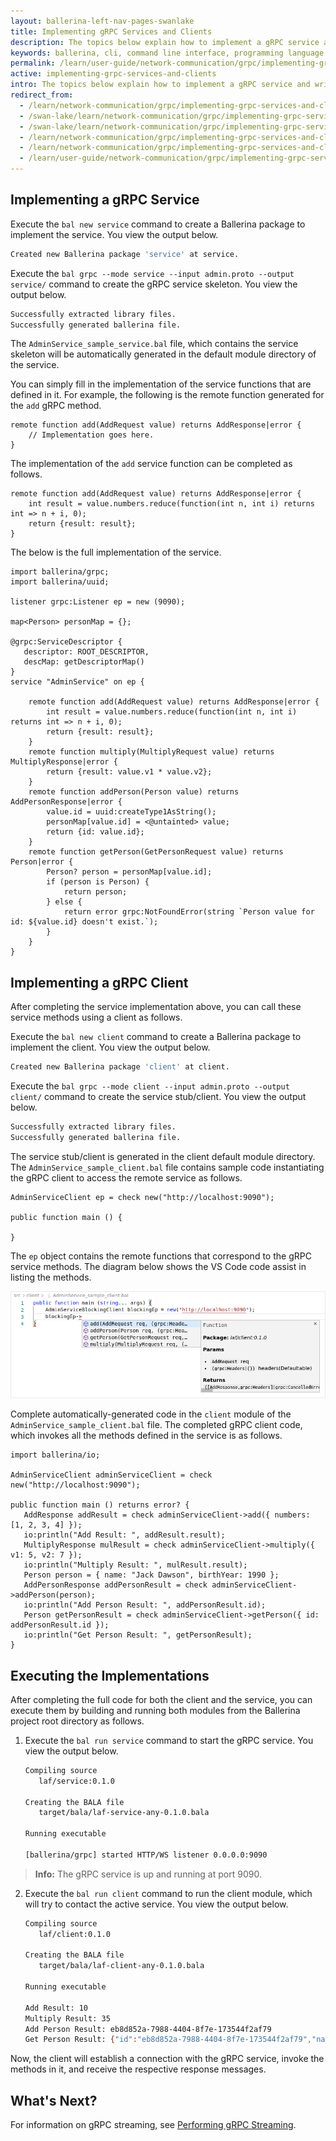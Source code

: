 ```yaml
---
layout: ballerina-left-nav-pages-swanlake
title: Implementing gRPC Services and Clients
description: The topics below explain how to implement a gRPC service and write a client to invoke it.
keywords: ballerina, cli, command line interface, programming language
permalink: /learn/user-guide/network-communication/grpc/implementing-grpc-services-and-clients/
active: implementing-grpc-services-and-clients
intro: The topics below explain how to implement a gRPC service and write a client to invoke it. 
redirect_from:
  - /learn/network-communication/grpc/implementing-grpc-services-and-clients
  - /swan-lake/learn/network-communication/grpc/implementing-grpc-services-and-clients/
  - /swan-lake/learn/network-communication/grpc/implementing-grpc-services-and-clients
  - /learn/network-communication/grpc/implementing-grpc-services-and-clients/
  - /learn/network-communication/grpc/implementing-grpc-services-and-clients
  - /learn/user-guide/network-communication/grpc/implementing-grpc-services-and-clients
---
```


## Implementing a gRPC Service

Execute the `bal new service` command to create a Ballerina package to implement the service. You view the output below.

```bash
Created new Ballerina package 'service' at service.
```

Execute the `bal grpc --mode service --input admin.proto --output service/` command to create the gRPC service skeleton. You view the output below.

```bash
Successfully extracted library files.
Successfully generated ballerina file.
```

The `AdminService_sample_service.bal` file, which contains the service skeleton will be automatically generated in the default module directory of the service. 

You can simply fill in the implementation of the service functions that are defined in it. For example, the following is the remote function generated for the `add` gRPC method. 

```ballerina
remote function add(AddRequest value) returns AddResponse|error {
    // Implementation goes here.
}
```

The implementation of the `add` service function can be completed as follows.

```ballerina
remote function add(AddRequest value) returns AddResponse|error {
    int result = value.numbers.reduce(function(int n, int i) returns int => n + i, 0);
    return {result: result};
}
```
The below is the full implementation of the service.

```ballerina
import ballerina/grpc;
import ballerina/uuid;
 
listener grpc:Listener ep = new (9090);
 
map<Person> personMap = {};
 
@grpc:ServiceDescriptor {
   descriptor: ROOT_DESCRIPTOR,
   descMap: getDescriptorMap()
}
service "AdminService" on ep {
 
    remote function add(AddRequest value) returns AddResponse|error {
        int result = value.numbers.reduce(function(int n, int i) returns int => n + i, 0);
        return {result: result};
    }
    remote function multiply(MultiplyRequest value) returns MultiplyResponse|error {
        return {result: value.v1 * value.v2};
    }
    remote function addPerson(Person value) returns AddPersonResponse|error {
        value.id = uuid:createType1AsString();
        personMap[value.id] = <@untainted> value;
        return {id: value.id};
    }
    remote function getPerson(GetPersonRequest value) returns Person|error {
        Person? person = personMap[value.id];
        if (person is Person) {
            return person;
        } else {
            return error grpc:NotFoundError(string `Person value for id: ${value.id} doesn't exist.`);
        }
    }
}
```

## Implementing a gRPC Client

After completing the service implementation above, you can call these service methods using a client as follows. 

Execute the `bal new client` command to create a Ballerina package to implement the client. You view the output below.

```bash
Created new Ballerina package 'client' at client.
```

Execute the `bal grpc --mode client --input admin.proto --output client/` command to create the service stub/client. You view the output below.

```bash
Successfully extracted library files.
Successfully generated ballerina file.
```

The service stub/client is generated in the client default module directory. The `AdminService_sample_client.bal` file contains sample code instantiating the gRPC client to access the remote service as follows.

```ballerina
AdminServiceClient ep = check new("http://localhost:9090");

public function main () {

}
```

The `ep` object contains the remote functions that correspond to the gRPC service methods. The diagram below shows the VS Code code assist in listing the methods. 

![Admin Service Client Remote Functions List](/learn/images/grpc-service-functions-list.png)

Complete automatically-generated code in the `client` module of the `AdminService_sample_client.bal` file. The completed gRPC client code, which invokes all the methods defined in the service is as follows. 

```ballerina
import ballerina/io;

AdminServiceClient adminServiceClient = check new("http://localhost:9090");

public function main () returns error? {
   AddResponse addResult = check adminServiceClient->add({ numbers: [1, 2, 3, 4] });
   io:println("Add Result: ", addResult.result);
   MultiplyResponse mulResult = check adminServiceClient->multiply({ v1: 5, v2: 7 });
   io:println("Multiply Result: ", mulResult.result);
   Person person = { name: "Jack Dawson", birthYear: 1990 };
   AddPersonResponse addPersonResult = check adminServiceClient->addPerson(person);
   io:println("Add Person Result: ", addPersonResult.id);
   Person getPersonResult = check adminServiceClient->getPerson({ id: addPersonResult.id });
   io:println("Get Person Result: ", getPersonResult);
}
```

## Executing the Implementations

After completing the full code for both the client and the service, you can execute them by building and running both modules from the Ballerina project root directory as follows. 

1. Execute the `bal run service` command to start the gRPC service. You view the output below.

   ```bash
   Compiling source
      laf/service:0.1.0

   Creating the BALA file
      target/bala/laf-service-any-0.1.0.bala

   Running executable

   [ballerina/grpc] started HTTP/WS listener 0.0.0.0:9090
   ```

>**Info:** The gRPC service is up and running at port 9090.

2. Execute the `bal run client` command to run the client module, which will try to contact the active service. You view the output below.

   ```bash
   Compiling source
      laf/client:0.1.0

   Creating the BALA file
      target/bala/laf-client-any-0.1.0.bala

   Running executable

   Add Result: 10
   Multiply Result: 35
   Add Person Result: eb8d852a-7988-4404-8f7e-173544f2af79
   Get Person Result: {"id":"eb8d852a-7988-4404-8f7e-173544f2af79","name":"Jack Dawson","birthYear":1990}
   ```

Now, the client will establish a connection with the gRPC service, invoke the methods in it, and receive the respective response messages. 

## What's Next?

For information on gRPC streaming, see [Performing gRPC Streaming](/learn/network-communication/grpc/performing-grpc-streaming/).

<style> #tree-expand-all, #tree-collapse-all, .cTocElements {display:none;} .cGitButtonContainer {padding-left: 40px;} </style>

